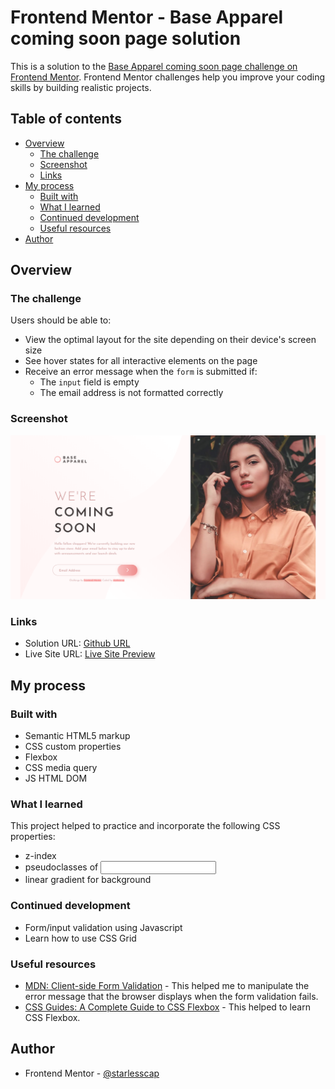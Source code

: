 # Frontend Mentor - Base Apparel coming soon page solution

This is a solution to the [Base Apparel coming soon page challenge on Frontend Mentor](https://www.frontendmentor.io/challenges/base-apparel-coming-soon-page-5d46b47f8db8a7063f9331a0). Frontend Mentor challenges help you improve your coding skills by building realistic projects.

## Table of contents

- [Overview](#overview)
  - [The challenge](#the-challenge)
  - [Screenshot](#screenshot)
  - [Links](#links)
- [My process](#my-process)
  - [Built with](#built-with)
  - [What I learned](#what-i-learned)
  - [Continued development](#continued-development)
  - [Useful resources](#useful-resources)
- [Author](#author)


## Overview

### The challenge

Users should be able to:

- View the optimal layout for the site depending on their device's screen size
- See hover states for all interactive elements on the page
- Receive an error message when the `form` is submitted if:
  - The `input` field is empty
  - The email address is not formatted correctly

### Screenshot

![](./screencap.png)

### Links

- Solution URL: [Github URL](https://github.com/starlesscap/frontendmentor-baseapparel/)
- Live Site URL: [Live Site Preview](https://starlesscap.github.io/frontendmentor-baseapparel/)

## My process

### Built with

- Semantic HTML5 markup
- CSS custom properties
- Flexbox
- CSS media query
- JS HTML DOM


### What I learned

This project helped to practice and incorporate the following CSS properties:
- z-index
- pseudoclasses of <input>
- linear gradient for background


### Continued development

- Form/input validation using Javascript
- Learn how to use CSS Grid


### Useful resources

- [MDN: Client-side Form Validation](https://developer.mozilla.org/en-US/docs/Learn/Forms/Form_validation) - This helped me to manipulate the error message that the browser displays when the form validation fails.
- [CSS Guides: A Complete Guide to CSS Flexbox](https://css-tricks.com/snippets/css/a-guide-to-flexbox/) - This helped to learn CSS Flexbox.


## Author

- Frontend Mentor - [@starlesscap](https://www.frontendmentor.io/profile/starlesscap)
